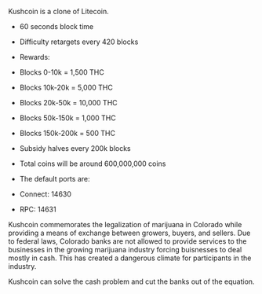 Kushcoin is a clone of Litecoin.

- 60 seconds block time
- Difficulty retargets every 420 blocks
- Rewards:
 - Blocks 0-10k = 1,500 THC
 - Blocks 10k-20k = 5,000 THC
 - Blocks 20k-50k = 10,000 THC
 - Blocks 50k-150k = 1,000 THC
 - Blocks 150k-200k = 500 THC
- Subsidy halves every 200k blocks 	  	
- Total coins will be around 600,000,000 coins
	

- The default ports are: 
 - Connect: 14630 
 - RPC: 14631 

Kushcoin commemorates the legalization of marijuana in Colorado while providing a means of exchange between growers, buyers, and sellers. 
Due to federal laws, Colorado banks are not allowed to provide services to the businesses in the growing marijuana industry forcing buisnesses to deal mostly
in cash. This has created a dangerous climate for participants in the industry. 

Kushcoin can solve the cash problem and cut the banks out of the equation. 
